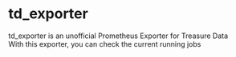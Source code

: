 td_exporter
===

td_exporter is an unofficial Prometheus Exporter for Treasure Data  
With this exporter, you can check the current running jobs 

